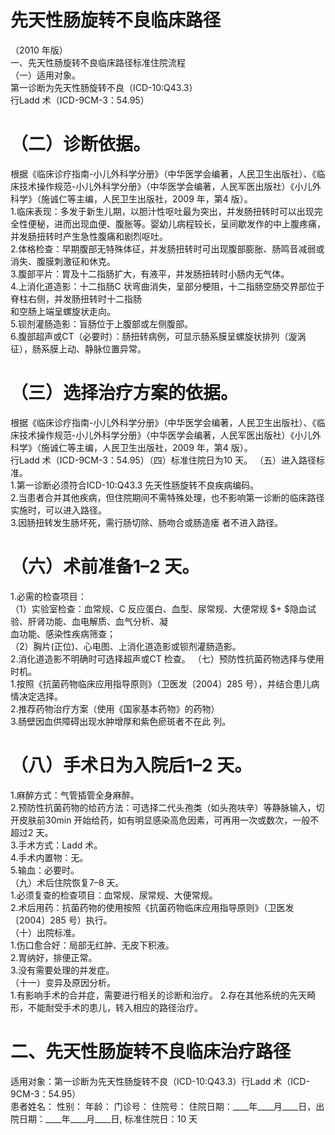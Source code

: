 # 先天性肠旋转不良临床路径  
（2010 年版）  
一、先天性肠旋转不良临床路径标准住院流程  
（一）适用对象。  
第一诊断为先天性肠旋转不良（ICD-10:Q43.3）  
行Ladd 术（ICD-9CM-3：54.95）  
# （二）诊断依据。  
根据《临床诊疗指南-小儿外科学分册》（中华医学会编著，人民卫生出版社）、《临床技术操作规范-小儿外科学分册》（中华医学会编著，人民军医出版社）《小儿外科学》（施诚仁等主编，人民卫生出版社，2009 年，第4 版）。  
1.临床表现：多发于新生儿期，以胆汁性呕吐最为突出，并发肠扭转时可以出现完全性便秘，进而出现血便、腹胀等。婴幼儿病程较长，呈间歇发作的中上腹疼痛，并发肠扭转时产生急性腹痛和剧烈呕吐。  
2.体格检查：早期腹部无特殊体征，并发肠扭转时可出现腹部膨胀、肠鸣音减弱或消失、腹膜刺激征和休克。  
3.腹部平片：胃及十二指肠扩大，有液平，并发肠扭转时小肠内无气体。  
4.上消化道造影：十二指肠C 状弯曲消失，呈部分梗阻，十二指肠空肠交界部位于脊柱右侧，并发肠扭转时十二指肠  
和空肠上端呈螺旋状走向。  
5.钡剂灌肠造影：盲肠位于上腹部或左侧腹部。  
6.腹部超声或CT（必要时）：肠扭转病例，可显示肠系膜呈螺旋状排列（漩涡征），肠系膜上动、静脉位置异常。  
# （三）选择治疗方案的依据。  
根据《临床诊疗指南-小儿外科学分册》（中华医学会编著，人民卫生出版社）、《临床技术操作规范-小儿外科学分册》（中华医学会编著，人民军医出版社）《小儿外科学》（施诚仁等主编，人民卫生出版社，2009 年，第4 版）。  
行Ladd 术（ICD-9CM-3：54.95）（四）标准住院日为10 天。 （五）进入路径标准。  
1.第一诊断必须符合ICD-10:Q43.3 先天性肠旋转不良疾病编码。  
2.当患者合并其他疾病，但住院期间不需特殊处理，也不影响第一诊断的临床路径实施时，可以进入路径。  
3.因肠扭转发生肠坏死，需行肠切除、肠吻合或肠造瘘 者不进入路径。  
# （六）术前准备1–2 天。  
1.必需的检查项目：  
（1）实验室检查：血常规、C 反应蛋白、血型、尿常规、大便常规 $+ $隐血试验、肝肾功能、血电解质、血气分析、凝  
血功能、感染性疾病筛查；  
（2）胸片(正位)、心电图、上消化道造影或钡剂灌肠造影。  
2.消化道造影不明确时可选择超声或CT 检查。 （七）预防性抗菌药物选择与使用时机。  
1.按照《抗菌药物临床应用指导原则》（卫医发〔2004〕285 号），并结合患儿病情决定选择。  
2.推荐药物治疗方案（使用《国家基本药物》的药物）  
3.肠壁因血供障碍出现水肿增厚和紫色瘀斑者不在此 列。  
# （八）手术日为入院后1–2 天。  
1.麻醉方式：气管插管全身麻醉。  
2.预防性抗菌药物的给药方法：可选择二代头孢类（如头孢呋辛）等静脉输入，切开皮肤前30min 开始给药，如有明显感染高危因素，可再用一次或数次，一般不超过2 天。  
3.手术方式：Ladd 术。  
4.手术内置物：无。  
5.输血：必要时。  
（九）术后住院恢复7–8 天。  
1.必须复查的检查项目：血常规、尿常规、大便常规。  
2.术后用药：抗菌药物的使用按照《抗菌药物临床应用指导原则》（卫医发〔2004〕285 号）执行。  
（十）出院标准。  
1.伤口愈合好：局部无红肿、无皮下积液。  
2.胃纳好，排便正常。  
3.没有需要处理的并发症。  
（十一）变异及原因分析。  
1.有影响手术的合并症，需要进行相关的诊断和治疗。 2.存在其他系统的先天畸形，不能耐受手术的患儿，转入相应的路径治疗。  
# 二、先天性肠旋转不良临床治疗路径  
适用对象：第一诊断为先天性肠旋转不良（ICD-10:Q43.3）行Ladd 术（ICD-9CM-3：54.95）  
患者姓名：             性别：     年龄：     门诊号：      住院号：             住院日期：____年____月____日，出院日期：____年____月____日,  标准住院日：10 天  
